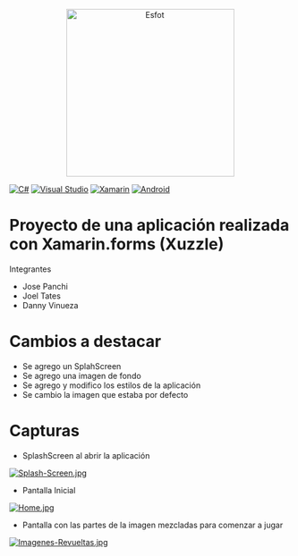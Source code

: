 <div>
<p align='center'>
<img src="https://esfot.epn.edu.ec/images/headers/logo_esfot_buho.png" alt="Esfot" width="300px">
</p>
</div>

[![C#](https://img.shields.io/badge/C%23-%23239120?style=for-the-badge&logo=c-sharp&logoColor=white)](https://docs.microsoft.com/en-us/dotnet/csharp/)
[![Visual Studio](https://img.shields.io/badge/Visual_Studio-%235C2D91?style=for-the-badge&logo=visual-studio&logoColor=white)](https://visualstudio.microsoft.com/)
[![Xamarin](https://img.shields.io/badge/Xamarin-%233498DB?style=for-the-badge&logo=xamarin&logoColor=white)](https://dotnet.microsoft.com/apps/xamarin)
[![Android](https://img.shields.io/badge/Android-%233DDC84?style=for-the-badge&logo=android&logoColor=white)](https://www.android.com/)

# Proyecto de una aplicación realizada con Xamarin.forms (Xuzzle)

Integrantes
- Jose Panchi
- Joel Tates
- Danny Vinueza

# Cambios a destacar
- Se agrego un SplahScreen
- Se agrego una imagen de fondo
- Se agrego y modifico los estilos de la aplicación
- Se cambio la imagen que estaba por defecto

# Capturas
- SplashScreen al abrir la aplicación

[![Splash-Screen.jpg](https://i.postimg.cc/MKrgLyQz/Splash-Screen.jpg)](https://postimg.cc/rKxh0RjH)

- Pantalla Inicial

[![Home.jpg](https://i.postimg.cc/YjcY4nPp/Home.jpg)](https://postimg.cc/ctmr2mZj)

- Pantalla con las partes de la imagen mezcladas para comenzar a jugar

[![Imagenes-Revueltas.jpg](https://i.postimg.cc/nhxZ2KbM/Imagenes-Revueltas.jpg)](https://postimg.cc/hf2HPdGq)
